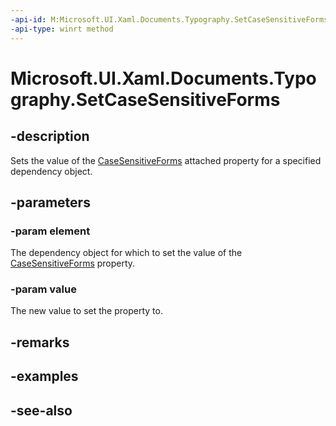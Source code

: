 ```yaml
---
-api-id: M:Microsoft.UI.Xaml.Documents.Typography.SetCaseSensitiveForms(Microsoft.UI.Xaml.DependencyObject,System.Boolean)
-api-type: winrt method
---
```


<!-- Method syntax
public void SetCaseSensitiveForms(Windows.UI.Xaml.DependencyObject element, System.Boolean value)
-->

# Microsoft.UI.Xaml.Documents.Typography.SetCaseSensitiveForms

## -description
Sets the value of the [CaseSensitiveForms](/uwp/api/microsoft.ui.xaml.documents.typography#xaml-attached-properties) attached property for a specified dependency object.

## -parameters
### -param element
The dependency object for which to set the value of the [CaseSensitiveForms](/uwp/api/microsoft.ui.xaml.documents.typography#xaml-attached-properties) property.

### -param value
The new value to set the property to.

## -remarks

## -examples

## -see-also
